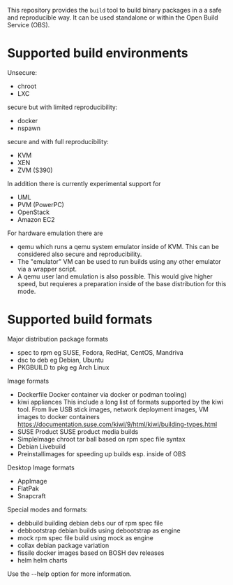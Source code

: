 
This repository provides the `build` tool to build binary packages in a
a safe and reproducible way. It can be used standalone or within the
Open Build Service (OBS).

Supported build environments
============================

 Unsecure:
 - chroot
 - LXC

 secure but with limited reproducibility:
 - docker
 - nspawn

 secure and with full reproducibility:
 - KVM
 - XEN
 - ZVM (S390)

 In addition there is currently experimental support for
 - UML
 - PVM (PowerPC)
 - OpenStack
 - Amazon EC2

 For hardware emulation there are
 - qemu 
   which runs a qemu system emulator inside of KVM. This can
   be considered also secure and reproducibility.
 - The "emulator" VM can be used to run builds using any other
   emulator via a wrapper script.
 - A qemu user land emulation is also possible. This would give
   higher speed, but requieres a preparation inside of the base
   distribution for this mode.

Supported build formats
=======================

 Major distribution package formats
 - spec to rpm           eg SUSE, Fedora, RedHat, CentOS, Mandriva
 - dsc to deb            eg Debian, Ubuntu
 - PKGBUILD to pkg       eg Arch Linux

 Image formats
 - Dockerfile            Docker container via docker or podman tooling)
 - kiwi appliances       This include a long list of formats supported by the kiwi tool.
                         From live USB stick images, network deployment images, VM images
                         to docker containers
                         https://documentation.suse.com/kiwi/9/html/kiwi/building-types.html
 - SUSE Product          SUSE product media builds
 - SimpleImage           chroot tar ball based on rpm spec file syntax
 - Debian Livebuild
 - Preinstallimages      for speeding up builds esp. inside of OBS

 Desktop Image formats
 - AppImage
 - FlatPak
 - Snapcraft

 Special modes and formats:
 - debbuild              building debian debs our of rpm spec file
 - debbootstrap          debian builds using debootstrap as engine
 - mock                  rpm spec file build using mock as engine
 - collax                debian package variation
 - fissile               docker images based on BOSH dev releases
 - helm                  helm charts


Use the --help option for more information.

